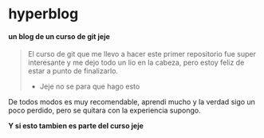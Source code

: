 # hyperblog
#### un blog de un curso de git jeje
> El curso de git que me llevo a hacer este primer repositorio fue super interesante y me dejo todo un lio en la cabeza, pero estoy feliz de estar a punto de finalizarlo.
> - Jeje no se para que hago esto

De todos modos es muy recomendable, aprendi mucho y la verdad sigo un poco perdido, pero se quitara con la experiencia supongo.

**Y si esto tambien es parte del curso jeje**